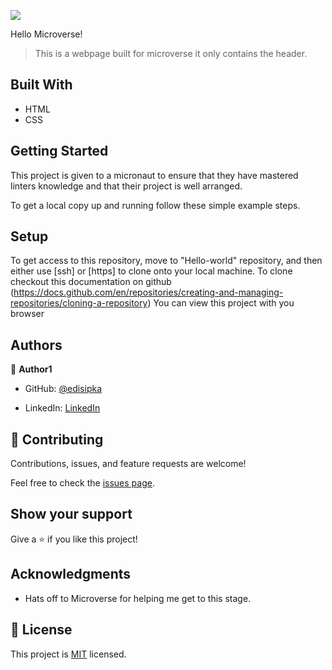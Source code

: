 ![](https://img.shields.io/badge/Microverse-blueviolet)

Hello Microverse!

> This is a webpage built for microverse it only contains the header.

## Built With

- HTML
- CSS

## Getting Started

This project is given to a micronaut to ensure that they have mastered linters knowledge and that their project is well arranged.

To get a local copy up and running follow these simple example steps.

## Setup

To get access to this repository, move to "Hello-world" repository, and then either use [ssh] or [https] to clone onto your local machine. To clone checkout this documentation on github (https://docs.github.com/en/repositories/creating-and-managing-repositories/cloning-a-repository) You can view this project with you browser

## Authors

👤 **Author1**

- GitHub: [@edisipka](https://github.com/edisipka)

- LinkedIn: [LinkedIn](https://www.linkedin.com/in/edi-%C5%A1ipka-5b681b202//)

## 🤝 Contributing

Contributions, issues, and feature requests are welcome!

Feel free to check the [issues page](../../issues/).

## Show your support

Give a ⭐️ if you like this project!

## Acknowledgments

- Hats off to Microverse for helping me get to this stage.

## 📝 License

This project is [MIT](./MIT.md) licensed.
